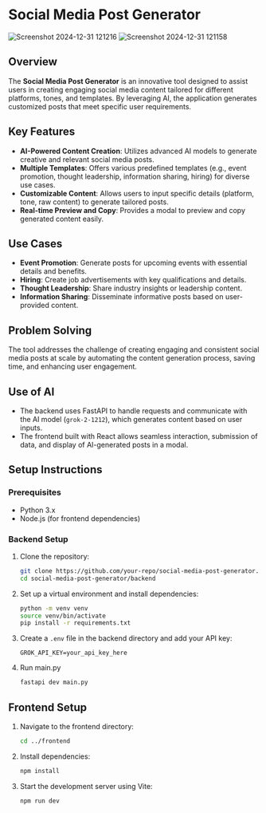 # Social Media Post Generator
![Screenshot 2024-12-31 121216](https://github.com/user-attachments/assets/bffd1f1a-a63b-41d5-b8ee-d940f416023a)
![Screenshot 2024-12-31 121158](https://github.com/user-attachments/assets/0a9b4785-6c28-4168-bff2-ea5b195bce62)

## Overview

The **Social Media Post Generator** is an innovative tool designed to assist users in creating engaging social media content tailored for different platforms, tones, and templates. By leveraging AI, the application generates customized posts that meet specific user requirements.

## Key Features

- **AI-Powered Content Creation**: Utilizes advanced AI models to generate creative and relevant social media posts.
- **Multiple Templates**: Offers various predefined templates (e.g., event promotion, thought leadership, information sharing, hiring) for diverse use cases.
- **Customizable Content**: Allows users to input specific details (platform, tone, raw content) to generate tailored posts.
- **Real-time Preview and Copy**: Provides a modal to preview and copy generated content easily.

## Use Cases

- **Event Promotion**: Generate posts for upcoming events with essential details and benefits.
- **Hiring**: Create job advertisements with key qualifications and details.
- **Thought Leadership**: Share industry insights or leadership content.
- **Information Sharing**: Disseminate informative posts based on user-provided content.

## Problem Solving

The tool addresses the challenge of creating engaging and consistent social media posts at scale by automating the content generation process, saving time, and enhancing user engagement.

## Use of AI

- The backend uses FastAPI to handle requests and communicate with the AI model (`grok-2-1212`), which generates content based on user inputs.
- The frontend built with React allows seamless interaction, submission of data, and display of AI-generated posts in a modal.

## Setup Instructions

### Prerequisites

- Python 3.x
- Node.js (for frontend dependencies)

### Backend Setup

1. Clone the repository:

   ```bash
   git clone https://github.com/your-repo/social-media-post-generator.git
   cd social-media-post-generator/backend

2. Set up a virtual environment and install dependencies:

   ```bash
   python -m venv venv
   source venv/bin/activate
   pip install -r requirements.txt

3. Create a `.env` file in the backend directory and add your API key:

   ```plaintext
   GROK_API_KEY=your_api_key_here
   
4. Run main.py
   ```bash
   fastapi dev main.py

## Frontend Setup

1. Navigate to the frontend directory:

   ```bash
   cd ../frontend

2. Install dependencies:
   ```bash
   npm install

3. Start the development server using Vite:

   ```bash
   npm run dev

